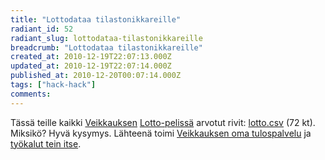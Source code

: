 ```yaml
---
title: "Lottodataa tilastonikkareille"
radiant_id: 52
radiant_slug: lottodataa-tilastonikkareille
breadcrumb: "Lottodataa tilastonikkareille"
created_at: 2010-12-19T22:07:13.000Z
updated_at: 2010-12-19T22:07:14.000Z
published_at: 2010-12-20T00:07:14.000Z
tags: ["hack-hack"]
comments:
---
```

<p>Tässä teille kaikki <a href="https://www.veikkaus.fi/">Veikkauksen</a> <a href="https://www.veikkaus.fi/fi/lotto">Lotto-pelissä</a> arvotut rivit: <a href="/pub/lotto.csv">lotto.csv</a> (72 kt).  Miksikö?  Hyvä kysymys.  Lähteenä toimi <a href="https://www.veikkaus.fi/fi/myVeikkausGameResultsSearch">Veikkauksen oma tulospalvelu</a> ja <a href="http://pastie.org/1390406">työkalut tein itse</a>.</p>
